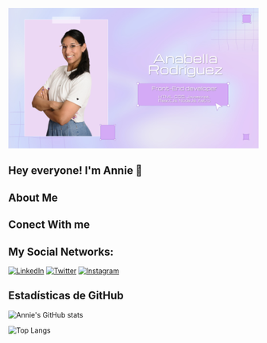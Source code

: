 ![Banner](https://github.com/anabella-01/anabella-01/blob/main/Banner%20de%20anie%20JPG.jpg?raw=true)

## Hey everyone! I'm Annie 👋

## About Me

## Conect With me

## My Social Networks:

[![LinkedIn](https://img.shields.io/badge/LinkedIn-0077B5?style=for-the-badge&logo=linkedin&logoColor=white)](https://www.linkedin.com/in/annie-dev)
[![Twitter](https://img.shields.io/badge/Twitter-1DA1F2?style=for-the-badge&logo=twitter&logoColor=white)](https://twitter.com/annie_dev)
[![Instagram](https://img.shields.io/badge/Instagram-E4405F?style=for-the-badge&logo=instagram&logoColor=white)](https://www.instagram.com/annie.dev)

## Estadísticas de GitHub
![Annie's GitHub stats](https://github-readme-stats.vercel.app/api?username=anabella-01&show_icons=true&theme=radical)

![Top Langs](https://github-readme-stats.vercel.app/api/top-langs/?username=anabella-01&layout=compact&theme=radical)


